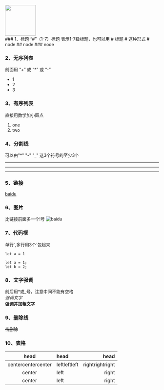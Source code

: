<div><img src="https://www.baidu.com/img/bd_logo1.png" style="width:100px"><div/>
### 1、标题
“#”（1-7）标题 表示1-7级标题，也可以用 # 标题 # 这种形式
# node
## node
### node

### 2、无序列表
前面用 “+” 或 “*” 或 “-”
+ 1
+ 2
+ 3

### 3、有序列表
直接用数学加小圆点
1. one
2. two

### 4、分割线
可以由"*" "-" "_" 这3个符号的至少3个
***
---
___

### 5、链接
[baidu](http://www.baidu.com)

### 6、图片
比链接前面多一个\!号
![baidu](https://www.baidu.com/img/bd_logo1.png)

### 7、代码框
单行\`,多行用3个\`包起来

`let a = 1`

``` 这里可以添加注释
let a = 1;
let b = 2;
```
### 8、文字强调
前后用\*或\_号，注意中间不能有空格  
*强调文字*  
**强调并加粗文字**

### 9、删除线
~~待删除~~

### 10、表格

|head|head|head|
|:----:|:----|----:|
|centercentercenter|leftleftleft|rightrightright|
|center|left|right|
|center|left|right|
